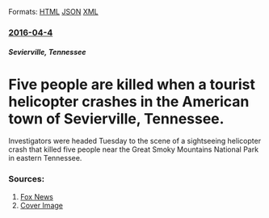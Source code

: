 
Formats: [HTML](/news/2016/04/4/five-people-are-killed-when-a-tourist-helicopter-crashes-in-the-american-town-of-sevierville-tennessee.html)  [JSON](/news/2016/04/4/five-people-are-killed-when-a-tourist-helicopter-crashes-in-the-american-town-of-sevierville-tennessee.json)  [XML](/news/2016/04/4/five-people-are-killed-when-a-tourist-helicopter-crashes-in-the-american-town-of-sevierville-tennessee.xml)  

### [2016-04-4](/news/2016/04/4/index.md)

##### Sevierville, Tennessee
# Five people are killed when a tourist helicopter crashes in the American town of Sevierville, Tennessee. 

Investigators were headed Tuesday to the scene of a sightseeing helicopter crash that killed five people near the Great Smoky Mountains National Park in eastern Tennessee.


### Sources:

1. [Fox News](http://www.foxnews.com/us/2016/04/04/tourist-helicopter-crashes-in-tennessee-fatalities-reported.html)
1. [Cover Image](http://a57.foxnews.com/media2.foxnews.com/BrightCove/694940094001/2016/04/05/0/0/694940094001_4832080571001_c853c636-333e-4713-89e7-de2f8bc539d1.jpg?ve=1)
